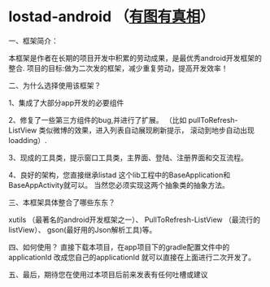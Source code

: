# lostad-android （<a href="http://weibo.com/lostbottle">有图有真相</a>）

一、框架简介：

本框架是作者在长期的项目开发中积累的劳动成果，是最优秀android开发框架的整合.
项目的目标:做为二次发的框架，减少重复劳动，提高开发效率！


二、为什么选择使用该框架？

1、集成了大部分app开发的必要组件


2、修复了一些第三方组件的bug,并进行了扩展。
（比如 pullToRefresh-ListView 类似微博的效果，进入列表自动展现刷新提示， 滚动到地步自动出现loadding）. 


3、现成的工具类，提示窗口工具类，主界面、登陆、注册界面和交互流程。


4、良好的架构，您直接继承listad 这个lib工程中的BaseApplication和BaseAppActivity就可以。
当然您必须实现这两个抽象类的抽象方法。


三、本框架具体整合了哪些东东？

xutils （最著名的android开发框架之一）、
PullToRefresh-ListView （最流行的listView）、
gson(最好用的Json解析工具)等。

四、如何使用？ 直接下载本项目，在app项目下的gradle配置文件中的 applicationId 改成您自己的applicationId 
就可以直接在上面进行二次开发了。


五、最后，期待您在使用过本项目后前来发表有任何吐槽或建议
